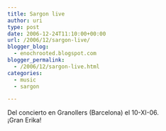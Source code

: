 ```yaml
---
title: Sargon live
author: uri
type: post
date: 2006-12-24T11:10:00+00:00
url: /2006/12/sargon-live/
blogger_blog:
  - enochrooted.blogspot.com
blogger_permalink:
  - /2006/12/sargon-live.html
categories:
  - music
  - sargon

---
```

<p style="text-align: center;">
</p>

<p style="text-align: left;">
  Del concierto en Granollers (Barcelona) el 10-XI-06.<br /> ¡Gran Erika!
</p>